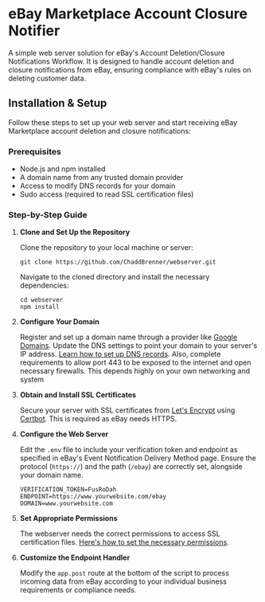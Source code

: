 # eBay Marketplace Account Closure Notifier

A simple web server solution for eBay's Account Deletion/Closure Notifications Workflow. It is designed to handle account deletion and closure notifications from eBay, ensuring compliance with eBay's rules on deleting customer data.

## Installation & Setup

Follow these steps to set up your web server and start receiving eBay Marketplace account deletion and closure notifications:

### Prerequisites

- Node.js and npm installed
- A domain name from any trusted domain provider
- Access to modify DNS records for your domain
- Sudo access (required to read SSL certification files)

### Step-by-Step Guide

1. **Clone and Set Up the Repository**

   Clone the repository to your local machine or server:

   ```
   git clone https://github.com/ChaddBrenner/webserver.git
   ```

   Navigate to the cloned directory and install the necessary dependencies:

   ```
   cd webserver
   npm install
   ```

2. **Configure Your Domain**

   Register and set up a domain name through a provider like [Google Domains](https://domains.google/). Update the DNS settings to point your domain to your server's IP address. [Learn how to set up DNS records](https://faq.active24.com/eng/791310-Settings-of-DNS-records-A-AAAA-CNAME-MX-TXT?l=en-US). Also, complete requirements to allow port 443 to be exposed to the internet and open necessary firewalls. This depends highly on your own networking and system 

3. **Obtain and Install SSL Certificates**

   Secure your server with SSL certificates from [Let's Encrypt](https://letsencrypt.org/) using [Certbot](https://certbot.eff.org/). This is required as eBay needs HTTPS.

4. **Configure the Web Server**

   Edit the `.env` file to include your verification token and endpoint as specified in eBay's Event Notification Delivery Method page. Ensure the protocol (`https://`) and the path (`/ebay`) are correctly set, alongside your domain name.

   ```
   VERIFICATION_TOKEN=FusRoDah
   ENDPOINT=https://www.yourwebsite.com/ebay
   DOMAIN=www.yourwebsite.com
   ```

5. **Set Appropriate Permissions**

   The webserver needs the correct permissions to access SSL certification files. [Here's how to set the necessary permissions](https://stackoverflow.com/a/54903098).

6. **Customize the Endpoint Handler**

   Modify the `app.post` route at the bottom of the script to process incoming data from eBay according to your individual business requirements or compliance needs.

